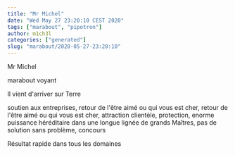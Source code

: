 ```yaml
---
title: "Mr Michel"
date: "Wed May 27 23:20:10 CEST 2020"
tags: ["marabout", "pipotron"]
author: m1ch3l
categories: ["generated"]
slug: "marabout/2020-05-27-23:20:10"
---
```


Mr Michel

marabout voyant

Il vient d'arriver sur Terre

soutien aux entreprises, retour de l'être aimé ou qui vous est cher, retour de l'être aimé ou qui vous est cher, attraction clientèle, protection, enorme puissance héréditaire dans une longue lignée de grands Maîtres, pas de solution sans problème, concours

Résultat rapide dans tous les domaines
